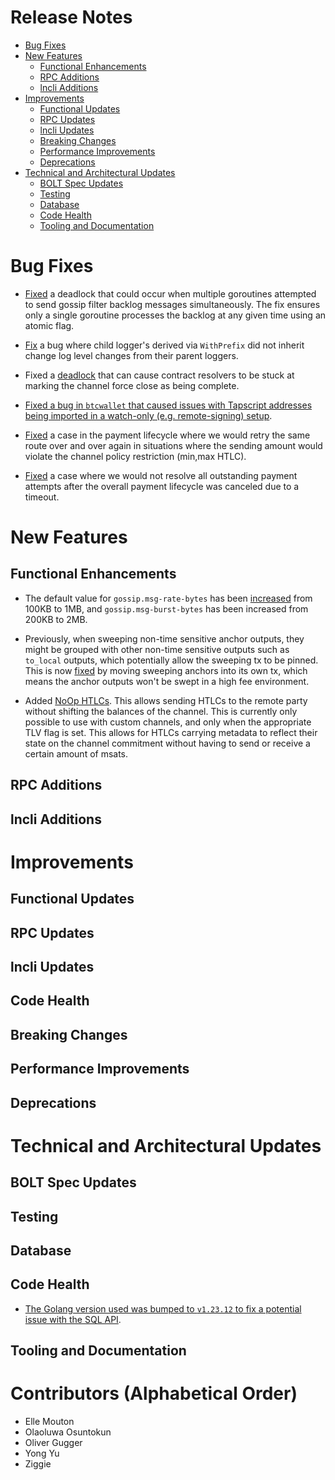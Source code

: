 # Release Notes
- [Bug Fixes](#bug-fixes)
- [New Features](#new-features)
    - [Functional Enhancements](#functional-enhancements)
    - [RPC Additions](#rpc-additions)
    - [lncli Additions](#lncli-additions)
- [Improvements](#improvements)
    - [Functional Updates](#functional-updates)
    - [RPC Updates](#rpc-updates)
    - [lncli Updates](#lncli-updates)
    - [Breaking Changes](#breaking-changes)
    - [Performance Improvements](#performance-improvements)
    - [Deprecations](#deprecations)
- [Technical and Architectural Updates](#technical-and-architectural-updates)
    - [BOLT Spec Updates](#bolt-spec-updates)
    - [Testing](#testing)
    - [Database](#database)
    - [Code Health](#code-health)
    - [Tooling and Documentation](#tooling-and-documentation)

# Bug Fixes

- [Fixed](https://github.com/lightningnetwork/lnd/pull/10097) a deadlock that
  could occur when multiple goroutines attempted to send gossip filter backlog
  messages simultaneously. The fix ensures only a single goroutine processes the
  backlog at any given time using an atomic flag.

- [Fix](https://github.com/lightningnetwork/lnd/pull/10107) a bug where child
  logger's derived via `WithPrefix` did not inherit change log level changes
  from their parent loggers.

- Fixed a [deadlock](https://github.com/lightningnetwork/lnd/pull/10108) that
  can cause contract resolvers to be stuck at marking the channel force close as
  being complete.

- [Fixed a bug in `btcwallet` that caused issues with Tapscript addresses being
  imported in a watch-only (e.g. remote-signing)
  setup](https://github.com/lightningnetwork/lnd/pull/10119).

- [Fixed](https://github.com/lightningnetwork/lnd/pull/10125) a case in the
  payment lifecycle where we would retry the same route over and over again in
  situations where the sending amount would violate the channel policy
  restriction (min,max HTLC).

- [Fixed](https://github.com/lightningnetwork/lnd/pull/10141) a case where we
  would not resolve all outstanding payment attempts after the overall payment
  lifecycle was canceled due to a timeout.

# New Features

## Functional Enhancements

- The default value for `gossip.msg-rate-bytes` has been
  [increased](https://github.com/lightningnetwork/lnd/pull/10096) from 100KB to
  1MB, and `gossip.msg-burst-bytes` has been increased from 200KB to 2MB.

- Previously, when sweeping non-time sensitive anchor outputs, they might be
  grouped with other non-time sensitive outputs such as `to_local` outputs,
  which potentially allow the sweeping tx to be pinned. This is now
  [fixed](https://github.com/lightningnetwork/lnd/pull/10117) by moving sweeping
  anchors into its own tx, which means the anchor outputs won't be swept in a
  high fee environment.

- Added [NoOp HTLCs](https://github.com/lightningnetwork/lnd/pull/9871). This
  allows sending HTLCs to the remote party without shifting the balances of the
  channel. This is currently only possible to use with custom channels, and only
  when the appropriate TLV flag is set. This allows for HTLCs carrying metadata
  to reflect their state on the channel commitment without having to send or
  receive a certain amount of msats.

## RPC Additions

## lncli Additions

# Improvements

## Functional Updates

## RPC Updates

## lncli Updates

## Code Health

## Breaking Changes

## Performance Improvements

## Deprecations

# Technical and Architectural Updates

## BOLT Spec Updates

## Testing

## Database

## Code Health

- [The Golang version used was bumped to `v1.23.12` to fix a potential issue
  with the SQL API](https://github.com/lightningnetwork/lnd/pull/10138).

## Tooling and Documentation

# Contributors (Alphabetical Order)

* Elle Mouton
* Olaoluwa Osuntokun
* Oliver Gugger
* Yong Yu
* Ziggie
